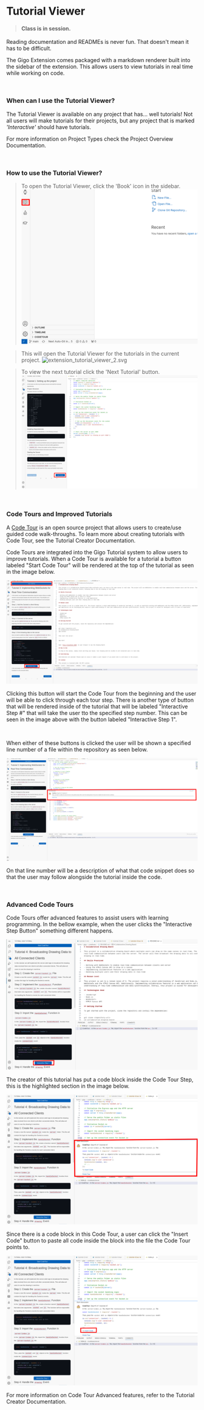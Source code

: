# Tutorial Viewer
>#### Class is in session.


Reading documentation and READMEs is never fun. That doesn't mean it has to be difficult.

The Gigo Extension comes packaged with a markdown renderer built into the sidebar of the extension. This allows users to view tutorials in real time while working on code.

</br>

### **When can I use the Tutorial Viewer?**

The Tutorial Viewer is available on any project that has... well tutorials! Not all users will make tutorials for their projects, but any project that is marked *'Interactive'* should have tutorials.

For more information on Project Types check the Project Overview Documentation.

</br>

### **How to use the Tutorial Viewer?**

>To open the Tutorial Viewer, click the 'Book' icon in the sidebar.  
>![extension_tutorial_viewer_1.svg](https://raw.githubusercontent.com/Gage-Technologies/gigo-documentation/master/extension/tutorial_viewer/extension_tutorial_viewer_1.svg)

>This will open the Tutorial Viewer for the tutorials in the current project.
>![extension_tutorial_viewer_2.svg](hhttps://raw.githubusercontent.com/Gage-Technologies/gigo-documentation/master/extension/tutorial_viewer/extension_tutorial_viewer_2.svg)

>To view the next tutorial click the 'Next Tutorial' button.  
>![extension_tutorial_viewer_3.svg](https://raw.githubusercontent.com/Gage-Technologies/gigo-documentation/master/extension/tutorial_viewer/extension_tutorial_viewer_3.svg)

</br>


### **Code Tours and Improved Tutorials**

A [Code Tour](https://marketplace.visualstudio.com/items?itemName=vsls-contrib.codetour) is an open source project that allows users to create/use guided code walk-throughs. To learn more about creating tutorials with Code Tour, see the Tutorial Creator Documentation.


Code Tours are integrated into the Gigo Tutorial system to allow users to improve tutorials. When a Code Tour is available for a tutorial a button labeled "Start Code Tour" will be rendered at the top of the tutorial as seen in the image below.

![extension_tutorial_viewer_4.svg](https://raw.githubusercontent.com/Gage-Technologies/gigo-documentation/master/extension/tutorial_viewer/extension_tutorial_viewer_4.svg)

Clicking this button will start the Code Tour from the beginning and the user will be able to click through each tour step. There is another type of button that will be rendered inside of the tutorial that will be labeled "Interactive Step #" that will take the user tto the specified step number. This can be seen in the image above with the button labeled "Interactive Step 1".

</br>

When either of these buttons is clicked the user will be shown a specified line number of a file within the repository as seen below.

![extension_tutorial_viewer_5.svg](https://raw.githubusercontent.com/Gage-Technologies/gigo-documentation/master/extension/tutorial_viewer/extension_tutorial_viewer_5.svg)

On that line number will be a description of what that code snippet does so that the user may follow alongside the tutorial inside the code.


</br>

### **Advanced Code Tours**

Code Tours offer advanced features to assist users with learning programming.  In the bellow example, when the user clicks the "Interactive Step Button" something different happens.

![extension_tutorial_viewer_6.svg](https://raw.githubusercontent.com/Gage-Technologies/gigo-documentation/master/extension/tutorial_viewer/extension_tutorial_viewer_6.svg)

The creator of this tutorial has put a code block inside the Code Tour Step, this is the highlighted section in the image below.

![extension_tutorial_viewer_7.svg](https://raw.githubusercontent.com/Gage-Technologies/gigo-documentation/master/extension/tutorial_viewer/extension_tutorial_viewer_7.svg)

Since there is a code block in this Code Tour, a user can click the "Insert Code" button to paste all code inside the block into the file the Code Tour points to.

![extension_tutorial_viewer_8.svg](https://raw.githubusercontent.com/Gage-Technologies/gigo-documentation/master/extension/tutorial_viewer/extension_tutorial_viewer_8.svg)

For more information on Code Tour Advanced features, refer to the Tutorial Creator Documentation.